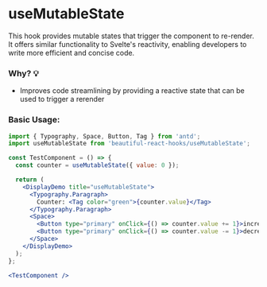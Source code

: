 # useMutableState

This hook provides mutable states that trigger the component to re-render. It offers similar functionality to Svelte's reactivity, enabling
developers to write more efficient and concise code.

### Why? 💡

- Improves code streamlining by providing a reactive state that can be used to trigger a rerender

### Basic Usage:

```jsx harmony
import { Typography, Space, Button, Tag } from 'antd';
import useMutableState from 'beautiful-react-hooks/useMutableState';

const TestComponent = () => {
  const counter = useMutableState({ value: 0 });

  return (
    <DisplayDemo title="useMutableState">
      <Typography.Paragraph>
        Counter: <Tag color="green">{counter.value}</Tag>
      </Typography.Paragraph>
      <Space>
        <Button type="primary" onClick={() => counter.value += 1}>increase</Button>
        <Button type="primary" onClick={() => counter.value -= 1}>decrease</Button>
      </Space>
    </DisplayDemo>
  );
};

<TestComponent />
```

<!-- Types -->
